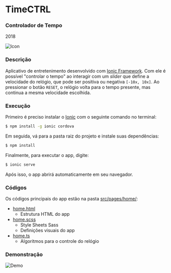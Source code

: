 # TimeCTRL
### Controlador de Tempo
2018

![Icon](src/assets/icon/favicon.ico)

### Descrição
Aplicativo de entretenimento desenvolvido com [Ionic Framework](https://ionicframework.com/).
Com ele é possível "controlar o tempo" ao interagir com um *slider* que define a
velocidade do relógio, que pode ser positiva ou negativa `[-10x, 10x]`.
Ao pressionar o botão `RESET`, o relógio volta para o tempo presente, mas
continua a mesma velocidade escolhida.

### Execução
Primeiro é preciso instalar o [Ionic](https://ionicframework.com/docs/v3/intro/installation/)
com o seguinte comando no terminal:
```bash
$ npm install -g ionic cordova
```

Em seguida, vá para a pasta raiz do projeto e instale suas dependências:
```bash
$ npm install
```

Finalmente, para executar o app, digite:
```bash
$ ionic serve
```

Após isso, o app abrirá automaticamente em seu navegador.

### Códigos
Os códigos principais do app estão na pasta [src/pages/home/](src/pages/home/):
- [home.html](src/pages/home/home.html)
    - Estrutura HTML do app
- [home.scss](src/pages/home/home.scss)
    - Style Sheets Sass
    - Definições visuais do app
- [home.ts](src/pages/home/home.ts)
    - Algoritmos para o controle do relógio

### Demonstração

![Demo](demo.gif)
